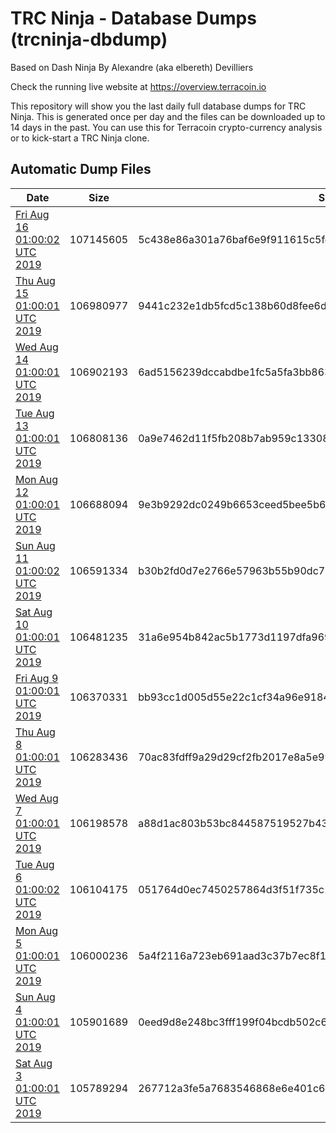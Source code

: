 # TRC Ninja - Database Dumps (trcninja-dbdump)
Based on Dash Ninja By Alexandre (aka elbereth) Devilliers

Check the running live website at https://overview.terracoin.io

This repository will show you the last daily full database dumps for TRC Ninja. This is generated once per day and the files can be downloaded up to 14 days in the past.
You can use this for Terracoin crypto-currency analysis or to kick-start a TRC Ninja clone.


## Automatic Dump Files
| Date | Size | SHA256 |
|--|--|--|
| [Fri Aug 16 01:00:02 UTC 2019]() | 107145605 | 5c438e86a301a76baf6e9f911615c5fd70fa5abd7946452e439e9226f22d1976 | 
| [Thu Aug 15 01:00:01 UTC 2019]() | 106980977 | 9441c232e1db5fcd5c138b60d8fee6da8b913b58fb15bdc2b7688f55284872ce | 
| [Wed Aug 14 01:00:01 UTC 2019]() | 106902193 | 6ad5156239dccabdbe1fc5a5fa3bb863bccb8ebc58c2fc6040f481c97980898a | 
| [Tue Aug 13 01:00:01 UTC 2019](https://transfer.sh/nfDuc/trcninja-dbdump-20190813010001.tar.bz2) | 106808136 | 0a9e7462d11f5fb208b7ab959c13308ce51f49068d89b8cbaead81b53cc094fc | 
| [Mon Aug 12 01:00:01 UTC 2019]() | 106688094 | 9e3b9292dc0249b6653ceed5bee5b60ddba22e3fb6f1acfff242b590a855b63b | 
| [Sun Aug 11 01:00:02 UTC 2019]() | 106591334 | b30b2fd0d7e2766e57963b55b90dc759326802b2a76dc6c3a73ead1868186101 | 
| [Sat Aug 10 01:00:01 UTC 2019](https://transfer.sh/iyCuN/trcninja-dbdump-20190810010001.tar.bz2) | 106481235 | 31a6e954b842ac5b1773d1197dfa9690fdeef8250ef7d560484eb4ae7a6986a0 | 
| [Fri Aug  9 01:00:01 UTC 2019](https://transfer.sh/ydQhc/trcninja-dbdump-20190809010001.tar.bz2) | 106370331 | bb93cc1d005d55e22c1cf34a96e91840f752a4da49ba4390d333aeacc48e5f05 | 
| [Thu Aug  8 01:00:01 UTC 2019]() | 106283436 | 70ac83fdff9a29d29cf2fb2017e8a5e9938c695fdd557b8dea87c8e34df37d3e | 
| [Wed Aug  7 01:00:01 UTC 2019](https://transfer.sh/EZv9L/trcninja-dbdump-20190807010001.tar.bz2) | 106198578 | a88d1ac803b53bc844587519527b4359a2d8b3cccda6691b7b91bee51abe6212 | 
| [Tue Aug  6 01:00:02 UTC 2019](https://transfer.sh/SVrWH/trcninja-dbdump-20190806010002.tar.bz2) | 106104175 | 051764d0ec7450257864d3f51f735c1e7c7958d8572dd83d010c5285cb1b81ab | 
| [Mon Aug  5 01:00:01 UTC 2019](https://transfer.sh/PY8nw/trcninja-dbdump-20190805010001.tar.bz2) | 106000236 | 5a4f2116a723eb691aad3c37b7ec8f160951723cb1867eab6948ba4bd8a035e3 | 
| [Sun Aug  4 01:00:01 UTC 2019]() | 105901689 | 0eed9d8e248bc3fff199f04bcdb502c663e5a3a52b7dfc0db997454ff1e74887 | 
| [Sat Aug  3 01:00:01 UTC 2019](https://transfer.sh/O88La/trcninja-dbdump-20190803010001.tar.bz2) | 105789294 | 267712a3fe5a7683546868e6e401c655c1bb7b6dc2a85f79601ea40467e311f7 | 
